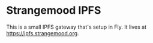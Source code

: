 # Strangemood IPFS

This is a small IPFS gateway that's setup in Fly. It lives at https://ipfs.strangemood.org.

